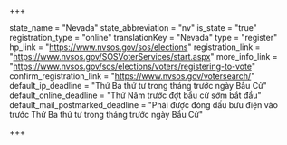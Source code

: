 +++

state_name = "Nevada"
state_abbreviation = "nv"
is_state = "true"
registration_type = "online"
translationKey = "Nevada"
type = "register"
hp_link = "https://www.nvsos.gov/sos/elections"
registration_link = "https://www.nvsos.gov/SOSVoterServices/start.aspx"
more_info_link = "https://www.nvsos.gov/sos/elections/voters/registering-to-vote"
confirm_registration_link = "https://www.nvsos.gov/votersearch/"
default_ip_deadline = "Thứ Ba thứ tư trong tháng trước ngày Bầu Cử"
default_online_deadline = "Thứ Năm trước đợt bầu cử sớm bắt đầu"
default_mail_postmarked_deadline = "Phải được đóng dấu bưu điện vào trước Thứ Ba thứ tư trong tháng trước ngày Bầu Cử"

+++